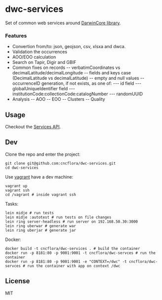 # dwc-services

Set of common web services around [DarwinCore library](http://github.com/diogok/dwc).

### Features

- Convertion from/to: json, geojson, csv, xlsxa and dwca.
- Validation the occurrences
- AOO/EOO calculation
- Search on Tapir, Digir and GBIF
- Common fixes on records
-- verbatimCoordinates vs decimalLatitude/decimalLongitude
-- fields and keys case (DecimalLatitude vs decimalLatitude)
-- empty and null values
-- occurrenceID generation, if not exists, as one of:
--- id field
--- globalUniqueIdentifier field
--- institutionCode:collectionCode:catalogNumber
--- randomUUID
- Analysis
-- AOO
-- EOO
-- Clusters
-- Quality

## Usage

Checkout the [Services API](http://dwc-01-1.diogok.cont.tutum.io:8080/api/v1).

## Dev

Clone the repo and enter the project:

    git clone git@github.com:cncflora/dwc-services.git
    cd dwc-services

Use [vagrant](http://vagrantup.com) have a dev machine:

    vagrant up
    vagrant ssh
    cd /vagrant # inside vagrant ssh

Tasks:

    lein midje # run tests
    lein midje :autotest # run tests on file changes
    lein ring server-headless # run server on 192.168.50.30:3000
    lein ring uberwar # generate war
    lein ring uberjar # generate jar

Docker:

    docker build -t cncflora/dwc-services . # build the container
    docker run -p 8181:80 -p 9001:9001 -t cncflora/dwc-servces # run the container
    docker run -p 8181:80 -p 9001:9001 -e "CONTEXT=/dwc" -t cncflora/dwc-servces # run the container with app on context /dwc

## License

MIT

